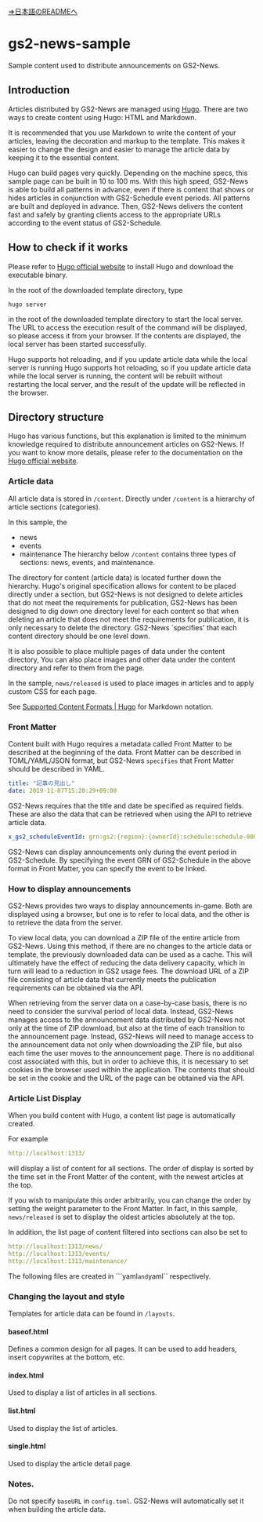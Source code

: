 [⇒日本語のREADMEへ](README.md)

# gs2-news-sample

Sample content used to distribute announcements on GS2-News.

## Introduction

Articles distributed by GS2-News are managed using [Hugo](https://gohugo.io/).
There are two ways to create content using Hugo: HTML and Markdown.

It is recommended that you use Markdown to write the content of your articles, leaving the decoration and markup to the template.
This makes it easier to change the design and easier to manage the article data by keeping it to the essential content.

Hugo can build pages very quickly. Depending on the machine specs, this sample page can be built in 10 to 100 ms.
With this high speed, GS2-News is able to build all patterns in advance, even if there is content that shows or hides articles in conjunction with GS2-Schedule event periods.
All patterns are built and deployed in advance.
Then, GS2-News delivers the content fast and safely by granting clients access to the appropriate URLs according to the event status of GS2-Schedule.

## How to check if it works

Please refer to [Hugo official website](https://gohugo.io/) to install Hugo and download the executable binary.

In the root of the downloaded template directory, type

```shell script
hugo server
````

in the root of the downloaded template directory to start the local server.
The URL to access the execution result of the command will be displayed, so please access it from your browser.
If the contents are displayed, the local server has been started successfully.

Hugo supports hot reloading, and if you update article data while the local server is running
Hugo supports hot reloading, so if you update article data while the local server is running, the content will be rebuilt without restarting the local server, and the result of the update will be reflected in the browser.

## Directory structure

Hugo has various functions, but this explanation is limited to the minimum knowledge required to distribute announcement articles on GS2-News.
If you want to know more details, please refer to the documentation on the [Hugo official website](https://gohugo.io/).

### Article data

All article data is stored in `/content`.
Directly under `/content` is a hierarchy of article sections (categories).

In this sample, the
- news
- events
- maintenance
The hierarchy below `/content` contains three types of sections: news, events, and maintenance.

The directory for content (article data) is located further down the hierarchy.
Hugo's original specification allows for content to be placed directly under a section, but GS2-News is not designed to delete articles that do not meet the requirements for publication,
GS2-News has been designed to dig down one directory level for each content so that when deleting an article that does not meet the requirements for publication, it is only necessary to delete the directory.
GS2-News `specifies' that each content directory should be one level down.

It is also possible to place multiple pages of data under the content directory,
You can also place images and other data under the content directory and refer to them from the page.

In the sample, `news/released` is used to place images in articles and to apply custom CSS for each page.

See [Supported Content Formats | Hugo](https://gohugo.io/content-management/formats/) for Markdown notation.

### Front Matter

Content built with Hugo requires a metadata called Front Matter to be described at the beginning of the data.
Front Matter can be described in TOML/YAML/JSON format, but GS2-News `specifies` that Front Matter should be described in YAML.

```yaml
title: "記事の見出し"
date: 2019-11-07T15:20:29+09:00
```

GS2-News requires that the title and date be specified as required fields.
These are also the data that can be retrieved when using the API to retrieve article data.

```yaml
x_gs2_scheduleEventId: grn:gs2:{region}:{ownerId}:schedule:schedule-0001:event:event-0001
```

GS2-News can display announcements only during the event period in GS2-Schedule.
By specifying the event GRN of GS2-Schedule in the above format in Front Matter, you can specify the event to be linked.

### How to display announcements

GS2-News provides two ways to display announcements in-game.
Both are displayed using a browser, but one is to refer to local data, and the other is to retrieve the data from the server.

To view local data, you can download a ZIP file of the entire article from GS2-News.
Using this method, if there are no changes to the article data or template, the previously downloaded data can be used as a cache.
This will ultimately have the effect of reducing the data delivery capacity, which in turn will lead to a reduction in GS2 usage fees.
The download URL of a ZIP file consisting of article data that currently meets the publication requirements can be obtained via the API.

When retrieving from the server data on a case-by-case basis, there is no need to consider the survival period of local data.
Instead, GS2-News manages access to the announcement data distributed by GS2-News not only at the time of ZIP download, but also at the time of each transition to the announcement page.
Instead, GS2-News will need to manage access to the announcement data not only when downloading the ZIP file, but also each time the user moves to the announcement page.
There is no additional cost associated with this, but in order to achieve this, it is necessary to set cookies in the browser used within the application.
The contents that should be set in the cookie and the URL of the page can be obtained via the API.

### Article List Display

When you build content with Hugo, a content list page is automatically created.

For example
```yaml
http://localhost:1313/
````
will display a list of content for all sections.
The order of display is sorted by the time set in the Front Matter of the content, with the newest articles at the top.

If you wish to manipulate this order arbitrarily, you can change the order by setting the weight parameter to the Front Matter.
In fact, in this sample, `news/released` is set to display the oldest articles absolutely at the top.

In addition, the list page of content filtered into sections can also be set to

```yaml
http://localhost:1313/news/
http://localhost:1313/events/
http://localhost:1313/maintenance/
````

The following files are created in ```yaml`` and ``yaml`` respectively.

### Changing the layout and style

Templates for article data can be found in `/layouts`.

#### baseof.html

Defines a common design for all pages.
It can be used to add headers, insert copywrites at the bottom, etc.

#### index.html

Used to display a list of articles in all sections.

#### list.html

Used to display the list of articles.

#### single.html

Used to display the article detail page.

### Notes.

Do not specify `baseURL` in `config.toml`.
GS2-News will automatically set it when building the article data.
